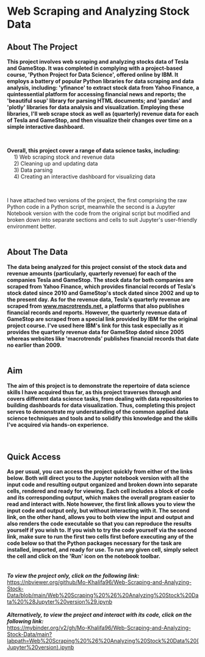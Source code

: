 # Web Scraping and Analyzing Stock Data

## About The Project
**This project involves web scraping and analyzing stocks data of Tesla and GameStop. It was completed in complying with a project-based course, 'Python Project
for Data Science', offered online by IBM. It employs a battery of popular Python libraries for data scraping and data analysis, including: 'yfinance' to extract 
stock data from Yahoo Finance, a quintessential platform for accessing financial news and reports; the 'beautiful soup' library for parsing HTML documents; and 
'pandas' and 'plotly' libraries for data analysis and visualization. Employing these libraries, I'll web scrape stock as well as (quarterly) revenue data for each 
of Tesla and GameStop, and then visualize their changes over time on a simple interactive dashboard.** 

<br> 

**Overall, this project cover a range of data science tasks, including:** <br> 
&emsp; 1) Web scraping stock and revenue data <br>
&emsp; 2) Cleaning up and updating data <br>
&emsp; 3) Data parsing <br>
&emsp; 4) Creating an interactive dashboard for visualizing data <br>

<br>

I have attached two versions of the project, the first comprising the raw Python code in a Python script, meanwhile the second is a Jupyter Notebook version with 
the code from the original script but modified and broken down into separate sections and cells to suit Jupyter's user-friendly environment better.
<br>
<br>

## About The Data
**The data being analyzed for this project consist of the stock data and revenue amounts (particularly, quarterly revenue) for each of the companies Tesla and GameStop. 
The stock data for both companies are scraped from Yahoo Finance, which provides financial records of Tesla's stock dated since 2010 and GameStop's stock dated since 2002 
and up to the present day. As for the revenue data, Tesla's quarterly revenue are scraped from www.macrotrends.net, a platforms that also publishes financial records and 
reports. However, the quarterly revenue data of GameStop are scraped from a special link provided by IBM for the original project course. I've used here IBM's link for this 
task especially as it provides the quarterly revenue data for GameStop dated since 2005 whereas websites like 'macrotrends' publishes financial records that date no earlier 
than 2009.**
<br>
<br>


## Aim 
**The aim of this project is to demonstrate the repertoire of data science skills I have acquired thus far, as this project traverses through and covers different data science tasks, 
from dealing with data repositories to building dashboards for data visualization. Thus, completing this project serves to demonstrate my understanding  of the common applied data 
science techniques and tools and to solidify this knowledge and the skills I've acquired via hands-on experience.**
<br>
<br>
<br>

## Quick Access
**As per usual, you can access the project quickly from either of the links below. Both will direct you to the Jupyter notebook version with all the input code and resulting output 
organized and broken down into separate cells, rendered and ready for viewing. Each cell includes a block of code and its corresponding output, which makes the overall program easier
to read and interact with. Note however, the first link allows you to view the input code and output only, but without interacting with it. The second link, on the other hand, allows 
you to both view the input and output and also renders the code executable so that you can reproduce the results yourself if you wish to. If you wish to try the code yourself via the
second link, make sure to run the first two cells first before executing any of the code below so that the Python packages necessary for the task are installed, imported, and ready 
for use. To run any given cell, simply select the cell and click on the 'Run' icon on the notebook toolbar.**
<br>
<br>
<br>
***To view the project only, click on the following link:*** <br>
https://nbviewer.org/github/Mo-Khalifa96/Web-Scraping-and-Analyzing-Stock-Data/blob/main/Web%20Scraping%20%26%20Analyzing%20Stock%20Data%20%28Jupyter%20version%29.ipynb
<br>
<br>
***Alternatively, to view the project and interact with its code, click on the following link:*** <br>
https://mybinder.org/v2/gh/Mo-Khalifa96/Web-Scraping-and-Analyzing-Stock-Data/main?labpath=Web%20Scraping%20%26%20Analyzing%20Stock%20Data%20(Jupyter%20version).ipynb
<br>
<br>
<br>
